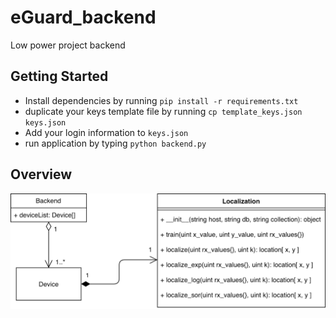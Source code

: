 # eGuard_backend
Low power project backend

## Getting Started
- Install dependencies by running `pip install -r requirements.txt`
- duplicate your keys template file by running `cp template_keys.json keys.json`
- Add your login information to `keys.json`
- run application by typing `python backend.py`

## Overview

![Backend UML](images/backend_uml.png?raw=true "Backend UML")
